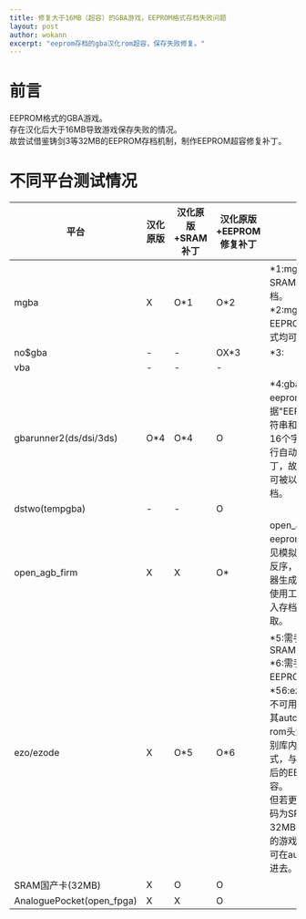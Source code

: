 ```yaml
---
title: 修复大于16MB（超容）的GBA游戏，EEPROM格式存档失败问题
layout: post
author: wokann
excerpt: "eeprom存档的gba汉化rom超容，保存失败修复。"
---
```


# 前言
EEPROM格式的GBA游戏。<br>
存在汉化后大于16MB导致游戏保存失败的情况。<br>
故尝试借鉴铸剑3等32MB的EEPROM存档机制，制作EEPROM超容修复补丁。<br>

# 不同平台测试情况
| 平台                   | 汉化原版 | 汉化原版+SRAM补丁 | 汉化原版+EEPROM修复补丁 | 备注 |
| - | - | - | - | - |
| mgba                   | X | O*1 | O*2 | *1:mgba识别为SRAM格式进行存读档。<br>*2:mgba识别为EEPROM或SRAM格式均可进行存读档。
| no$gba                 | - | - | OX*3 | *3:
| vba                    | - | - | - |
| gbarunner2(ds/dsi/3ds) | O*4 | O*4 | O | *4:gbarunner2对eeprom游戏，会根据"EEPROM_Vxxx"字符串和读写函数的前16个字节机器码，进行自动打SRAM补丁，故原版超容游戏可被以SRAM方式存档。
| dstwo(tempgba)         | - | - | O |
| open_agb_firm          | X | X | O* | open_agb_firm的eeprom存档格式与常见模拟器不同，字节反序，使用其他模拟器生成的存档，需要使用工具转换后，放入存档目录方可读取。
| ezo/ezode              | X | O*5 | O*6 | *5:需手动设置为SRAM<br>*6:需手动设置为EEPROM8K或SRAM<br>*56:ezo的auto模式不可用于后两者，因其auto模式为读取rom头游戏码，来识别库内存储的存档格式，与SRAM及修复后的EEPROM无法兼容。<br>但若更改文件头游戏码为SRAM游戏或32MBEEPROM游戏的游戏码，则后两者可在auto模式中直接进去。
| SRAM国产卡(32MB)       | X | O | O | 
| AnaloguePocket(open_fpga) | X | X | O |




